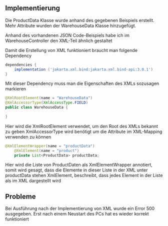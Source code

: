 ## Implementierung
Die ProductData Klasse wurde anhand des gegebenen Beispiels erstellt.
Mehr Attribute wurden der WarehouseData Klasse hinzugefügt.

Anhand des vorhandenen JSON Code-Beispiels habe ich im WarehouseController den XML-Teil ähnlich gestaltet

Damit die Erstellung von XML funktioniert braucht man folgende Dependency

````groovy
dependencies {
    implementation ('jakarta.xml.bind:jakarta.xml.bind-api:3.0.1')
}
````
Mit dieser Dependency muss man die Eigenschaften des XMLs sozusagen markieren
```java
@XmlRootElement(name = "WarehouseData")
@XmlAccessorType(XmlAccessType.FIELD)
public class WarehouseData {
    
}
```
Hier wird die XmlRootElement verwendet, um den Root des XMLs bekannt zu geben
XmlAccessorType wird benötigt um die Attribute im XML-Mapping verwenden zu können

```java
@XmlElementWrapper(name = "productData")
	@XmlElement(name = "product")
	private List<ProductData> productData;
```
Hier wird die Liste von ProductDaten als XmlElementWrapper annotiert, somit wird gesagt, dass die Elemente in dieser Liste
in der XML unter productData stehen
XmlElement, beschreibt, dass jedes Element in der Liste als <product> im XML dargestellt wird


## Probleme

Bei Ausführung nach der Implementierung von XML wurde ein Error 500 ausgegeben.
Erst nach einem Neustart des PCs hat es wieder korrekt funktioniert
